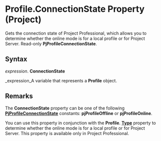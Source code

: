 
# Profile.ConnectionState Property (Project)

Gets the connection state of Project Professional, which allows you to determine whether the online mode is for a local profile or for Project Server. Read-only  **PjProfileConnectionState**. 


## Syntax

 _expression_. **ConnectionState**

 _expression_A variable that represents a  **Profile** object.


## Remarks

The  **ConnectionState** property can be one of the following **[PjProfileConnectionState](bc1cb909-7eb1-ec5b-7a2a-dcf20e2c0f2b.md)** constants: **pjProfileOffline** or **pjProfileOnline**.

You can use this property in conjunction with the  **Profile**. **[Type](ff5c3939-cfa6-c098-5fc4-180a4573ecb0.md)** property to determine whether the online mode is for a local profile or for Project Server. This property is available only in Project Professional.

